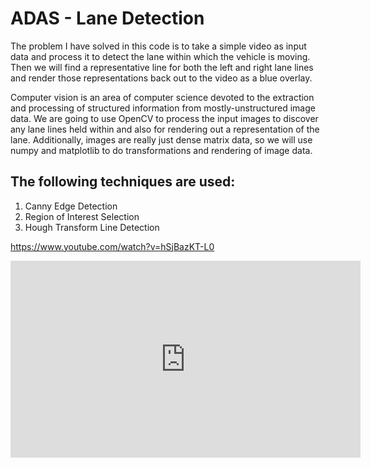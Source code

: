 # ADAS - Lane Detection
The problem I have solved in this code is to take a simple video as input data and process it to detect the lane within which the vehicle is moving. Then we will find a representative line for both the left and right lane lines and render those representations back out to the video as a blue overlay.

Computer vision is an area of computer science devoted to the extraction and processing of structured information from mostly-unstructured image data. We are going to use OpenCV to process the input images to discover any lane lines held within and also for rendering out a representation of the lane. Additionally, images are really just dense matrix data, so we will use numpy and matplotlib to do transformations and rendering of image data. 

## The following techniques are used:
1. Canny Edge Detection
2. Region of Interest Selection
3. Hough Transform Line Detection

https://www.youtube.com/watch?v=hSjBazKT-L0
<iframe width="560" height="315"src="https://www.youtube.com/embed/hSjBazKT-L0" frameborder="0" allow="accelerometer; autoplay; encrypted-media; gyroscope; picture-in-picture" allowfullscreen></iframe>
